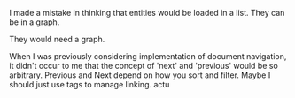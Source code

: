 I made a mistake in thinking that entities would be loaded in a list. They can be in a graph. 

They would need a graph.

When I was previously considering implementation of document navigation, it didn't occur to me that the concept of 'next' and 'previous'  would be so arbitrary. Previous and Next depend on how you sort and filter. Maybe I should just use tags to manage linking. actu
